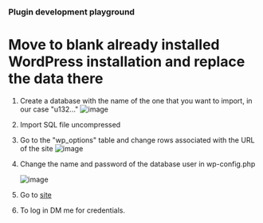 ### Plugin development playground

# Move to blank already installed WordPress installation and replace the data there

1. Create a database with the name of the one that you want to import, in our case "u132..."
   ![image](https://github.com/JNayden/public_html/assets/56478030/f5710bbc-99f1-47ff-9e04-f43d894fad49)
2. Import SQL file uncompressed
3. Go to the "wp_options" table and change rows associated with the URL of the site
   ![image](https://github.com/JNayden/public_html/assets/56478030/1cbc05c9-a029-4ccf-8fa5-85baff508ee6)
4. Change the name and password of the database user in wp-config.php

   ![image](https://github.com/JNayden/public_html/assets/56478030/b0303c54-9300-47bd-be59-dd48454fa1cf)
6. Go to [site](http://localhost/public_html/wp-admin)
7. To log in DM me for credentials.
